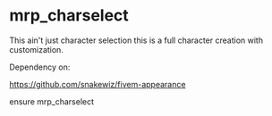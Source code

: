 # mrp_charselect

This ain't just character selection this is a full character creation with customization.

Dependency on:

https://github.com/snakewiz/fivem-appearance

ensure mrp_charselect